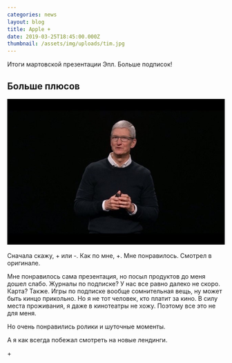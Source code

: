 ```yaml
---
categories: news
layout: blog
title: Apple +
date: 2019-03-25T18:45:00.000Z
thumbnail: /assets/img/uploads/tim.jpg
---
```


<p>Итоги мартовской презентации Эпл. Больше подписок!</p>

<!--more-->

<h2>Больше плюсов</h2>

<a href="/assets/img/uploads/tim.jpg" class="image-link" title="Tim Cook" target="_blank"><img src="/assets/img/uploads/tim.jpg" alt="Tim Cook"></a>

<p>Сначала скажу, + или -. Как по мне, +. Мне понравилось. Смотрел в оригинале.</p>

<p>Мне понравилось сама презентация, но посыл продуктов до меня дошел слабо. Журналы по подписке? У нас все равно далеко не скоро. Карта? Также. Игры по подписке вообще сомнительная вещь, ну может быть кинцо прикольно. Но я не тот человек, кто платит за кино. В силу места проживания, я даже в кинотеатры не хожу. Поэтому все это не для меня.</p>

<p>Но очень понравились ролики и шуточные моменты.</p>

<p>А я как всегда побежал смотреть на новые лендинги.</p>

<p>+</p>
